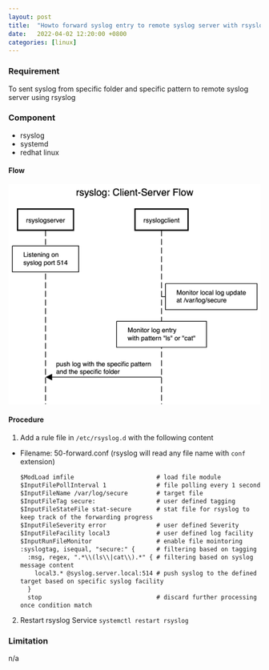 ```yaml
---
layout: post
title:  "Howto forward syslog entry to remote syslog server with rsyslog"
date:   2022-04-02 12:20:00 +0800
categories: [linux]
---
```

### Requirement
To sent syslog from specific folder and specific pattern to remote syslog server using rsyslog

### Component
- rsyslog
- systemd
- redhat linux

#### Flow
![](https://raw.githubusercontent.com/qoolqool/qoolqool.github.io/main/static/img/_posts/rsyslog-flow.png)

#### Procedure
1) Add a rule file in `/etc/rsyslog.d` with the following content
  - Filename: 50-forward.conf (rsyslog will read any file name with `conf` extension)

    ```
    $ModLoad imfile                       # load file module
    $InputFilePollInterval 1              # file polling every 1 second
    $InputFileName /var/log/secure        # target file
    $InputFileTag secure:                 # user defined tagging
    $InputFileStateFile stat-secure       # stat file for rsyslog to keep track of the forwarding progress
    $InputFileSeverity error              # user defined Severity
    $InputFileFacility local3             # user defined log facility
    $InputRunFileMonitor                  # enable file mointoring
    :syslogtag, isequal, "secure:" {      # filtering based on tagging
      :msg, regex, ".*\\(ls\\|cat\\).*" { # filtering based on syslog message content
        local3.* @syslog.server.local:514 # push syslog to the defined target based on specific syslog facility
      }
      stop                                # discard further processing once condition match
    ```
2) Restart rsyslog Service
  `systemctl restart rsyslog`

### Limitation
n/a
